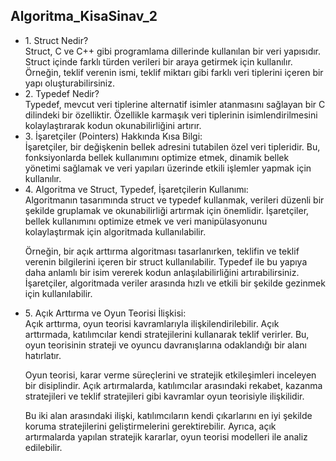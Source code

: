 ## Algoritma_KisaSinav_2
<ul>
<li>1. Struct Nedir?</li>
Struct, C ve C++ gibi programlama dillerinde kullanılan bir veri yapısıdır. Struct içinde farklı türden verileri bir araya getirmek için kullanılır. Örneğin, teklif verenin ismi, teklif miktarı gibi farklı veri tiplerini içeren bir yapı oluşturabilirsiniz.

<li>2. Typedef Nedir?</li>
Typedef, mevcut veri tiplerine alternatif isimler atanmasını sağlayan bir C dilindeki bir özelliktir. Özellikle karmaşık veri tiplerinin isimlendirilmesini kolaylaştırarak kodun okunabilirliğini artırır.

<li>3. İşaretçiler (Pointers) Hakkında Kısa Bilgi:</li> 
İşaretçiler, bir değişkenin bellek adresini tutabilen özel veri tipleridir. Bu, fonksiyonlarda bellek kullanımını optimize etmek, dinamik bellek yönetimi sağlamak ve veri yapıları üzerinde etkili işlemler yapmak için kullanılır.

<li>4. Algoritma ve Struct, Typedef, İşaretçilerin Kullanımı:</li> 
Algoritmanın tasarımında struct ve typedef kullanmak, verileri düzenli bir şekilde gruplamak ve okunabilirliği artırmak için önemlidir. İşaretçiler, bellek kullanımını optimize etmek ve veri manipülasyonunu kolaylaştırmak için algoritmada kullanılabilir.

Örneğin, bir açık arttırma algoritması tasarlanırken, teklifin ve teklif verenin bilgilerini içeren bir struct kullanılabilir. Typedef ile bu yapıya daha anlamlı bir isim vererek kodun anlaşılabilirliğini artırabilirsiniz. İşaretçiler, algoritmada veriler arasında hızlı ve etkili bir şekilde gezinmek için kullanılabilir.

<li>5. Açık Arttırma ve Oyun Teorisi İlişkisi:</li> 
Açık arttırma, oyun teorisi kavramlarıyla ilişkilendirilebilir. Açık arttırmada, katılımcılar kendi stratejilerini kullanarak teklif verirler. Bu, oyun teorisinin strateji ve oyuncu davranışlarına odaklandığı bir alanı hatırlatır.

Oyun teorisi, karar verme süreçlerini ve stratejik etkileşimleri inceleyen bir disiplindir. Açık artırmalarda, katılımcılar arasındaki rekabet, kazanma stratejileri ve teklif stratejileri gibi kavramlar oyun teorisiyle ilişkilidir.

Bu iki alan arasındaki ilişki, katılımcıların kendi çıkarlarını en iyi şekilde koruma stratejilerini geliştirmelerini gerektirebilir. Ayrıca, açık artırmalarda yapılan stratejik kararlar, oyun teorisi modelleri ile analiz edilebilir.
</ul> 
